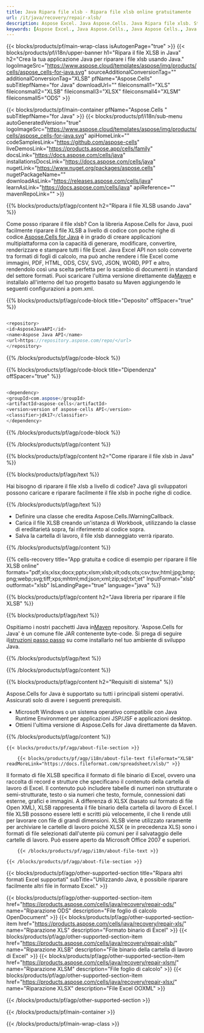 ```yaml
---
title: Java Ripara file xlsb - Ripara file xlsb online gratuitamente
url: /it/java/recovery/repair-xlsb/ 
description: Aspose Excel. Java Aspose.Cells. Java Ripara file xlsb. Strumento di riparazione xlsb online gratuito. Ripara un file xlsb danneggiato. Recupera un file xlsb danneggiato all'interno dell'applicazione Java.
keywords: [Aspose Excel., Java Aspose.Cells., Java Aspose Cells., Java Repair xlsb file., Free Online Repair a corrupted xlsb file., Java Recover xlsb file.]
---
```

{{< blocks/products/pf/main-wrap-class isAutogenPage="true" >}}
{{< blocks/products/pf/i18n/upper-banner h1="Ripara il file XLSB in Java" h2="Crea la tua applicazione Java per riparare i file xlsb usando Java." logoImageSrc="https://www.aspose.cloud/templates/aspose/img/products/cells/aspose_cells-for-java.svg" sourceAdditionalConversionTag="" additionalConversionTag="XLSB" pfName="Aspose.Cells" subTitlepfName="for Java" downloadUrl="" fileiconsmall1="XLS" fileiconsmall2="XLSB" fileiconsmall3="XLSX" fileiconsmall4="XLSM" fileiconsmall5="ODS" >}}

{{< blocks/products/pf/main-container pfName="Aspose.Cells " subTitlepfName="for Java" >}}
{{< blocks/products/pf/i18n/sub-menu autoGeneratedVersion="true" logoImageSrc="https://www.aspose.cloud/templates/aspose/img/products/cells/aspose_cells-for-java.svg" apiHomeLink="" codeSamplesLink="https://github.com/aspose-cells" liveDemosLink="https://products.aspose.app/cells/family" docsLink="https://docs.aspose.com/cells/java" installationsDocsLink="https://docs.aspose.com/cells/java" nugetLink="https://www.nuget.org/packages/aspose.cells" nugetPackageName="" downloadAsLink="https://releases.aspose.com/cells/java" learnAsLink="https://docs.aspose.com/cells/java" apiReference="" mavenRepoLink="" >}}

{{% blocks/products/pf/agp/content h2="Ripara il file XLSB usando Java" %}}

Come posso riparare il file xlsb? Con la libreria Aspose.Cells for Java, puoi facilmente riparare il file XLSB a livello di codice con poche righe di codice.[Aspose.Cells for Java](https://products.aspose.com/cells/java) è in grado di creare applicazioni multipiattaforma con la capacità di generare, modificare, convertire, renderizzare e stampare tutti i file Excel. Java Excel API non solo converte tra formati di fogli di calcolo, ma può anche rendere i file Excel come immagini, PDF, HTML, ODS, CSV, SVG, JSON, WORD, PPT e altro, rendendolo così una scelta perfetta per lo scambio di documenti in standard del settore formati. Puoi scaricare l'ultima versione direttamente da[Maven](https://repository.aspose.com/webapp/#/artifacts/browse/tree/General/repo/com/aspose/aspose-cells) e installalo all'interno del tuo progetto basato su Maven aggiungendo le seguenti configurazioni a pom.xml.

{{% blocks/products/pf/agp/code-block title="Deposito" offSpacer="true" %}}

```cs

<repository>
<id>AsposeJavaAPI</id>
<name>Aspose Java API</name>
<url>https://repository.aspose.com/repo/</url>
</repository>

```

{{% /blocks/products/pf/agp/code-block %}}

{{% blocks/products/pf/agp/code-block title="Dipendenza" offSpacer="true" %}}

```cs

<dependency>
<groupId>com.aspose</groupId>
<artifactId>aspose-cells</artifactId>
<version>version of aspose-cells API</version>
<classifier>jdk17</classifier>
</dependency>

```

{{% /blocks/products/pf/agp/code-block %}}

{{% /blocks/products/pf/agp/content %}}


{{% blocks/products/pf/agp/content h2="Come riparare il file xlsb in Java" %}}

{{% blocks/products/pf/agp/text %}}

Hai bisogno di riparare il file xlsb a livello di codice? Java gli sviluppatori possono caricare e riparare facilmente il file xlsb in poche righe di codice.

{{% /blocks/products/pf/agp/text %}}

+ Definire una classe che eredita Aspose.Cells.IWarningCallback.
+ Carica il file XLSB creando un'istanza di Workbook, utilizzando la classe di ereditarietà sopra, fai riferimento al codice sopra.
+ Salva la cartella di lavoro, il file xlsb danneggiato verrà riparato.

{{% /blocks/products/pf/agp/content %}}

{{% cells-recovery title="App gratuita e codice di esempio per riparare il file XLSB online" formats="pdf;xls;xlsx;docx;pptx;xlsm;xlsb;xlt;ods;ots;csv;tsv;html;jpg;bmp;png;webp;svg;tiff;xps;mhtml;md;json;xml;zip;sql;txt;et" InputFormat="xlsb" outformat="xlsb" IsLandingPage="true" language="java" %}}    
    
{{% blocks/products/pf/agp/content h2="Java libreria per riparare il file XLSB" %}}

{{% blocks/products/pf/agp/text %}}

 Ospitiamo i nostri pacchetti Java in[Maven](https://repository.aspose.com/webapp/#/artifacts/browse/tree/General/repo/com/aspose/aspose-cells) repository. 'Aspose.Cells for Java' è un comune file JAR contenente byte-code. Si prega di seguire il[istruzioni passo passo](https://docs.aspose.com/cells/java/installation/) su come installarlo nel tuo ambiente di sviluppo Java.

{{% /blocks/products/pf/agp/text %}}

{{% /blocks/products/pf/agp/content %}}

{{% blocks/products/pf/agp/content h2="Requisiti di sistema" %}}

 Aspose.Cells for Java è supportato su tutti i principali sistemi operativi. Assicurati solo di avere i seguenti prerequisiti.
 
- Microsoft Windows o un sistema operativo compatibile con Java Runtime Environment per applicazioni JSP/JSF e applicazioni desktop.
- Ottieni l'ultima versione di Aspose.Cells for Java direttamente da Maven.


{{% /blocks/products/pf/agp/content %}}

<!-- aboutfile Starts -->

    {{< blocks/products/pf/agp/about-file-section >}}

        {{< blocks/products/pf/agp/i18n/about-file-text fileFormat="XLSB" readMoreLink="https://docs.fileformat.com/spreadsheet/xlsb/" >}}
Il formato di file XLSB specifica il formato di file binario di Excel, ovvero una raccolta di record e strutture che specificano il contenuto della cartella di lavoro di Excel. Il contenuto può includere tabelle di numeri non strutturate o semi-strutturate, testo o sia numeri che testo, formule, connessioni dati esterne, grafici e immagini. A differenza di XLSX (basato sul formato di file Open XML), XLSB rappresenta il file binario della cartella di lavoro di Excel. I file XLSB possono essere letti e scritti più velocemente, il che li rende utili per lavorare con file di grandi dimensioni. XLSB viene utilizzato raramente per archiviare le cartelle di lavoro poiché XLSX (e in precedenza XLS) sono i formati di file selezionati dall'utente più comuni per il salvataggio delle cartelle di lavoro. Può essere aperto da Microsoft Office 2007 e superiori.

        {{< /blocks/products/pf/agp/i18n/about-file-text >}}

    {{< /blocks/products/pf/agp/about-file-section >}}

<!-- aboutfile Ends -->

{{< blocks/products/pf/agp/other-supported-section title="Ripara altri formati Excel supportati" subTitle="Utilizzando Java, è possibile riparare facilmente altri file in formato Excel." >}}

{{< blocks/products/pf/agp/other-supported-section-item href="https://products.aspose.com/cells/java/recovery/repair-ods/" name="Riparazione ODS" description="File foglio di calcolo OpenDocument" >}}
{{< blocks/products/pf/agp/other-supported-section-item href="https://products.aspose.com/cells/java/recovery/repair-xls/" name="Riparazione XLS" description="Formato binario di Excel" >}}
{{< blocks/products/pf/agp/other-supported-section-item href="https://products.aspose.com/cells/java/recovery/repair-xlsb/" name="Riparazione XLSB" description="File binario della cartella di lavoro di Excel" >}}
{{< blocks/products/pf/agp/other-supported-section-item href="https://products.aspose.com/cells/java/recovery/repair-xlsm/" name="Riparazione XLSM" description="File foglio di calcolo" >}}
{{< blocks/products/pf/agp/other-supported-section-item href="https://products.aspose.com/cells/java/recovery/repair-xlsx/" name="Riparazione XLSX" description="File Excel OOXML" >}}

{{< /blocks/products/pf/agp/other-supported-section >}}

{{< /blocks/products/pf/main-container >}}
    
{{< /blocks/products/pf/main-wrap-class >}}
